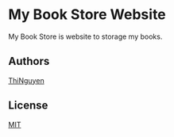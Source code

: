 # My Book Store Website

My Book Store is website to storage my books.

## Authors

[ThiNguyen](https://github.com/KyleKant)

## License

[MIT](https://choosealicense.com/licenses/mit/)
